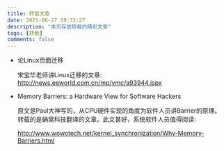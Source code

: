 ```yaml
---
title: 转载文章
date: 2021-06-27 19:33:27
description: "本页存放转载的精彩文章"
tags: [转载]
comments: false
---
```


 - 论Linux页面迁移

   宋宝华老师讲Linux迁移的文章:
   http://news.eeworld.com.cn/mp/ymc/a93944.jspx

 - Memory Barriers: a Hardware View for Software Hackers

   原文是Paul大神写的，从CPU硬件实现的角度为软件人员讲Barrier的原理。
   转载的是蜗窝科技翻译的文章。此文甚好，系统软件人员值得阅读:

   http://www.wowotech.net/kernel_synchronization/Why-Memory-Barriers.html
